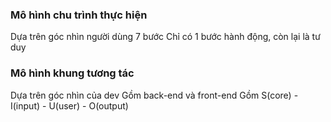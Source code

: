### Mô hình chu trình thực hiện
Dựa trên góc nhìn người dùng
7 bước
Chỉ có 1 bước hành động, còn lại là tư duy

### Mô hình khung tương tác
Dựa trên góc nhìn của dev
Gồm back-end và front-end
Gồm S(core) - I(input) - U(user) - O(output)